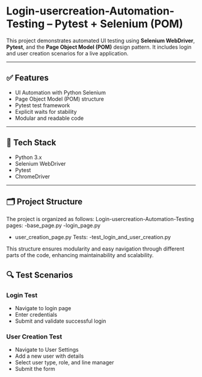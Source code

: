 # Login-usercreation-Automation-Testing – Pytest + Selenium (POM)

This project demonstrates automated UI testing using **Selenium WebDriver**, **Pytest**, and the **Page Object Model (POM)** design pattern. It includes login and user creation scenarios for a live application.

---

## ✅ Features

- UI Automation with Python Selenium
- Page Object Model (POM) structure
- Pytest test framework
- Explicit waits for stability
- Modular and readable code

---

## 🔧 Tech Stack

- Python 3.x
- Selenium WebDriver
- Pytest
- ChromeDriver

---

## 🗂️ Project Structure

The project is organized as follows:
Login-usercreation-Automation-Testing pages: 
-base_page.py 
-login_page.py 
- user_creation_page.py 
Tests:
-test_login_and_user_creation.py 

This structure ensures modularity and easy navigation through different parts of the code, enhancing maintainability and scalability.



## 🔍 Test Scenarios

### Login Test
- Navigate to login page
- Enter credentials
- Submit and validate successful login

### User Creation Test
- Navigate to User Settings
- Add a new user with details
- Select user type, role, and line manager
- Submit the form



